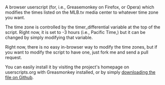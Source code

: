 A browser userscript (for, i.e., Greasemonkey on Firefox, or Opera) which modifies the times listed on the MLB.tv media center to whatever time zone you want. 

The time zone is controlled by the timer_differential variable at the top of the script. Right now, it is set to -3 hours (i.e., Pacific Time,) but it can be changed by simply modifying that variable.

Right now, there is no easy in-browser way to modify the time zones, but if you want to modify the script to have one, just fork me and send a pull request.

You can easily install it by visiting the project's homepage on userscripts.org with Greasmonkey installed, or by simply [downloading the file on Github](https://github.com/int3h/MLB.tv-Time-Zones/raw/master/mlbtv_time_zones.user.js "Download").